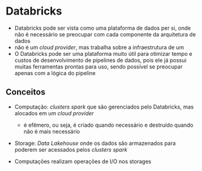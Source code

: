 # Databricks

- Databricks pode ser vista como uma plataforma de dados per si, onde não é necessário se preocupar com cada componente da arquitetura de dados
- não é um _cloud provider_, mas trabalha sobre a infraestrutura de um
- O Databricks pode ser uma plataforma muito útil para otimizar tempo e custos de desenvolvimento de pipelines de dados, pois ele já possui muitas ferramentas prontas para uso, sendo possível se preocupar apenas com a lógica do pipeline

## Conceitos
- Computação: _clusters spark_ que são gerenciados pelo Databricks, mas alocados em um _cloud provider_
    - é efêmero, ou seja, é criado quando necessário e destruído quando não é mais necessário
- Storage: _Data Lakehouse_ onde os dados são armazenados para poderem ser acessados pelos _clusters spark_

- Computações realizam operações de I/O nos storages